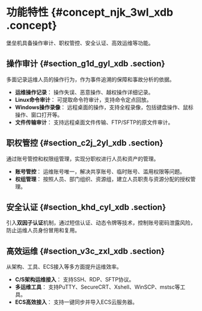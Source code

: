 # 功能特性 {#concept_njk_3wl_xdb .concept}

堡垒机具备操作审计、职权管控、安全认证、高效运维等功能。

## 操作审计 {#section_g1d_gyl_xdb .section}

多面记录运维人员的操作行为，作为事件追溯的保障和事故分析的依据。

-   **运维操作记录**： 操作失误、恶意操作、越权操作详细记录。
-   **Linux命令审计**： 可提取命令符审计，支持命令定点回放。
-   **Windows操作录像**： 远程桌面的操作，支持全程录像，包括键盘操作、鼠标操作、窗口打开等。
-   **文件传输审计**： 支持远程桌面文件传输、FTP/SFTP的原文件审计。

## 职权管控 {#section_c2j_2yl_xdb .section}

通过账号管控和权限组管理，实现分职权进行人员和资产的管理。

-   **账号管控**： 运维账号唯一，解决共享账号、临时账号、滥用权限等问题。
-   **权组管理**： 按照人员、部门组织、资源组，建立人员职责与资源分配的授权管理。

## 安全认证 {#section_khd_cyl_xdb .section}

引入**双因子认证**机制，通过短信认证、动态令牌等技术，控制账号密码泄露风险，防止运维人员身份冒用和复用。

## 高效运维 {#section_v3c_zxl_xdb .section}

从架构、工具、ECS接入等多方面提升运维效率。

-   **C/S架构运维接入**： 支持SSH、RDP、SFTP协议。
-   **多运维工具**： 支持PuTTY、SecureCRT、Xshell、WinSCP、mstsc等工具。
-   **ECS高效接入**： 支持一键同步并导入ECS云服务器。


